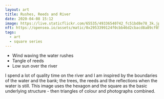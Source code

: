 ```yaml
---
layout: art
title: Rushes, Reeds and River
date: 2020-04-08 15:12
image: https://live.staticflickr.com/65535/49336540742_fc51bd8e78_3k.jpg
nft: https://opensea.io/assets/matic/0x2953399124f0cbb46d2cbacd8a89cf0599974963/48162648330355413914028108631647327469322174667090404439099707901908969586692/
tags:
  - art
  - square series
---
```

* Wind waving the water rushes
* Tangle of reeds
* Low sun over the river

I spend a lot of quality time on the river and I am inspired by the boundaries of the water and the bank; the trees, the reeds and the reflections when the water is still. This image uses the hexagon and the square as the basic underlying structure - then triangles of colour and photographs combined.